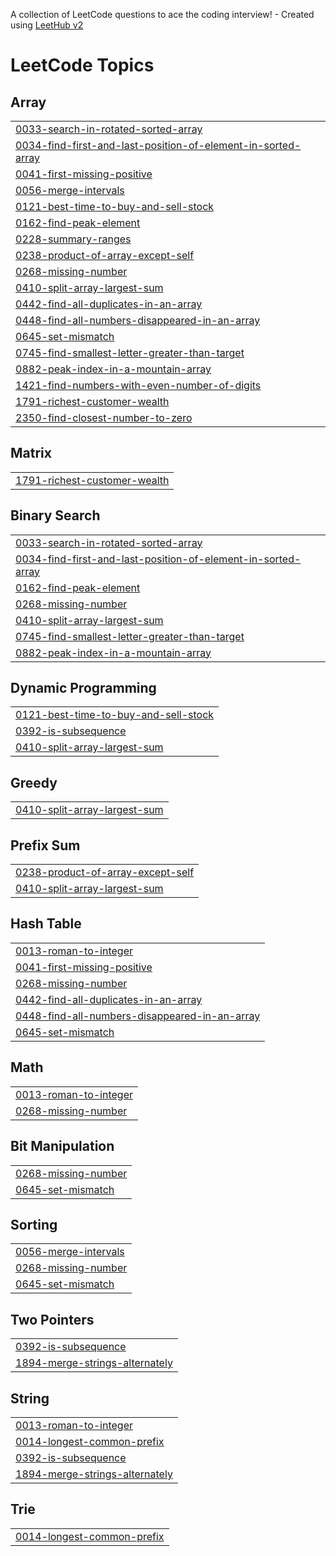 A collection of LeetCode questions to ace the coding interview! - Created using [LeetHub v2](https://github.com/arunbhardwaj/LeetHub-2.0)
<!---LeetCode Topics Start-->
# LeetCode Topics
## Array
|  |
| ------- |
| [0033-search-in-rotated-sorted-array](https://github.com/Aniruddha775/LeetCode/tree/master/0033-search-in-rotated-sorted-array) |
| [0034-find-first-and-last-position-of-element-in-sorted-array](https://github.com/Aniruddha775/LeetCode/tree/master/0034-find-first-and-last-position-of-element-in-sorted-array) |
| [0041-first-missing-positive](https://github.com/Aniruddha775/LeetCode/tree/master/0041-first-missing-positive) |
| [0056-merge-intervals](https://github.com/Aniruddha775/LeetCode/tree/master/0056-merge-intervals) |
| [0121-best-time-to-buy-and-sell-stock](https://github.com/Aniruddha775/LeetCode/tree/master/0121-best-time-to-buy-and-sell-stock) |
| [0162-find-peak-element](https://github.com/Aniruddha775/LeetCode/tree/master/0162-find-peak-element) |
| [0228-summary-ranges](https://github.com/Aniruddha775/LeetCode/tree/master/0228-summary-ranges) |
| [0238-product-of-array-except-self](https://github.com/Aniruddha775/LeetCode/tree/master/0238-product-of-array-except-self) |
| [0268-missing-number](https://github.com/Aniruddha775/LeetCode/tree/master/0268-missing-number) |
| [0410-split-array-largest-sum](https://github.com/Aniruddha775/LeetCode/tree/master/0410-split-array-largest-sum) |
| [0442-find-all-duplicates-in-an-array](https://github.com/Aniruddha775/LeetCode/tree/master/0442-find-all-duplicates-in-an-array) |
| [0448-find-all-numbers-disappeared-in-an-array](https://github.com/Aniruddha775/LeetCode/tree/master/0448-find-all-numbers-disappeared-in-an-array) |
| [0645-set-mismatch](https://github.com/Aniruddha775/LeetCode/tree/master/0645-set-mismatch) |
| [0745-find-smallest-letter-greater-than-target](https://github.com/Aniruddha775/LeetCode/tree/master/0745-find-smallest-letter-greater-than-target) |
| [0882-peak-index-in-a-mountain-array](https://github.com/Aniruddha775/LeetCode/tree/master/0882-peak-index-in-a-mountain-array) |
| [1421-find-numbers-with-even-number-of-digits](https://github.com/Aniruddha775/LeetCode/tree/master/1421-find-numbers-with-even-number-of-digits) |
| [1791-richest-customer-wealth](https://github.com/Aniruddha775/LeetCode/tree/master/1791-richest-customer-wealth) |
| [2350-find-closest-number-to-zero](https://github.com/Aniruddha775/LeetCode/tree/master/2350-find-closest-number-to-zero) |
## Matrix
|  |
| ------- |
| [1791-richest-customer-wealth](https://github.com/Aniruddha775/LeetCode/tree/master/1791-richest-customer-wealth) |
## Binary Search
|  |
| ------- |
| [0033-search-in-rotated-sorted-array](https://github.com/Aniruddha775/LeetCode/tree/master/0033-search-in-rotated-sorted-array) |
| [0034-find-first-and-last-position-of-element-in-sorted-array](https://github.com/Aniruddha775/LeetCode/tree/master/0034-find-first-and-last-position-of-element-in-sorted-array) |
| [0162-find-peak-element](https://github.com/Aniruddha775/LeetCode/tree/master/0162-find-peak-element) |
| [0268-missing-number](https://github.com/Aniruddha775/LeetCode/tree/master/0268-missing-number) |
| [0410-split-array-largest-sum](https://github.com/Aniruddha775/LeetCode/tree/master/0410-split-array-largest-sum) |
| [0745-find-smallest-letter-greater-than-target](https://github.com/Aniruddha775/LeetCode/tree/master/0745-find-smallest-letter-greater-than-target) |
| [0882-peak-index-in-a-mountain-array](https://github.com/Aniruddha775/LeetCode/tree/master/0882-peak-index-in-a-mountain-array) |
## Dynamic Programming
|  |
| ------- |
| [0121-best-time-to-buy-and-sell-stock](https://github.com/Aniruddha775/LeetCode/tree/master/0121-best-time-to-buy-and-sell-stock) |
| [0392-is-subsequence](https://github.com/Aniruddha775/LeetCode/tree/master/0392-is-subsequence) |
| [0410-split-array-largest-sum](https://github.com/Aniruddha775/LeetCode/tree/master/0410-split-array-largest-sum) |
## Greedy
|  |
| ------- |
| [0410-split-array-largest-sum](https://github.com/Aniruddha775/LeetCode/tree/master/0410-split-array-largest-sum) |
## Prefix Sum
|  |
| ------- |
| [0238-product-of-array-except-self](https://github.com/Aniruddha775/LeetCode/tree/master/0238-product-of-array-except-self) |
| [0410-split-array-largest-sum](https://github.com/Aniruddha775/LeetCode/tree/master/0410-split-array-largest-sum) |
## Hash Table
|  |
| ------- |
| [0013-roman-to-integer](https://github.com/Aniruddha775/LeetCode/tree/master/0013-roman-to-integer) |
| [0041-first-missing-positive](https://github.com/Aniruddha775/LeetCode/tree/master/0041-first-missing-positive) |
| [0268-missing-number](https://github.com/Aniruddha775/LeetCode/tree/master/0268-missing-number) |
| [0442-find-all-duplicates-in-an-array](https://github.com/Aniruddha775/LeetCode/tree/master/0442-find-all-duplicates-in-an-array) |
| [0448-find-all-numbers-disappeared-in-an-array](https://github.com/Aniruddha775/LeetCode/tree/master/0448-find-all-numbers-disappeared-in-an-array) |
| [0645-set-mismatch](https://github.com/Aniruddha775/LeetCode/tree/master/0645-set-mismatch) |
## Math
|  |
| ------- |
| [0013-roman-to-integer](https://github.com/Aniruddha775/LeetCode/tree/master/0013-roman-to-integer) |
| [0268-missing-number](https://github.com/Aniruddha775/LeetCode/tree/master/0268-missing-number) |
## Bit Manipulation
|  |
| ------- |
| [0268-missing-number](https://github.com/Aniruddha775/LeetCode/tree/master/0268-missing-number) |
| [0645-set-mismatch](https://github.com/Aniruddha775/LeetCode/tree/master/0645-set-mismatch) |
## Sorting
|  |
| ------- |
| [0056-merge-intervals](https://github.com/Aniruddha775/LeetCode/tree/master/0056-merge-intervals) |
| [0268-missing-number](https://github.com/Aniruddha775/LeetCode/tree/master/0268-missing-number) |
| [0645-set-mismatch](https://github.com/Aniruddha775/LeetCode/tree/master/0645-set-mismatch) |
## Two Pointers
|  |
| ------- |
| [0392-is-subsequence](https://github.com/Aniruddha775/LeetCode/tree/master/0392-is-subsequence) |
| [1894-merge-strings-alternately](https://github.com/Aniruddha775/LeetCode/tree/master/1894-merge-strings-alternately) |
## String
|  |
| ------- |
| [0013-roman-to-integer](https://github.com/Aniruddha775/LeetCode/tree/master/0013-roman-to-integer) |
| [0014-longest-common-prefix](https://github.com/Aniruddha775/LeetCode/tree/master/0014-longest-common-prefix) |
| [0392-is-subsequence](https://github.com/Aniruddha775/LeetCode/tree/master/0392-is-subsequence) |
| [1894-merge-strings-alternately](https://github.com/Aniruddha775/LeetCode/tree/master/1894-merge-strings-alternately) |
## Trie
|  |
| ------- |
| [0014-longest-common-prefix](https://github.com/Aniruddha775/LeetCode/tree/master/0014-longest-common-prefix) |
<!---LeetCode Topics End-->